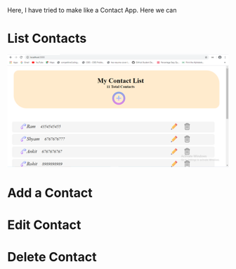 Here, I have tried to make like a Contact App. 
Here we can 
 # List Contacts
 ![alt text](https://github.com/Anuj-yadav1999/Contacts-App/blob/master/z_images/first-pic.PNG)

 # Add a Contact
 # Edit Contact
 # Delete Contact
 
 
